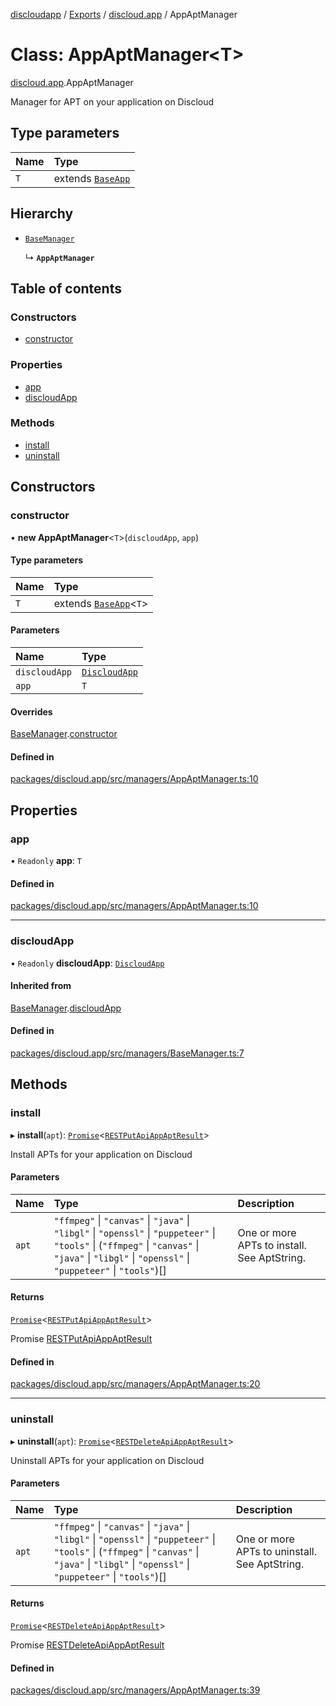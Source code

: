 [discloudapp](../README.md) / [Exports](../modules.md) / [discloud.app](../modules/discloud_app.md) / AppAptManager

# Class: AppAptManager<T\>

[discloud.app](../modules/discloud_app.md).AppAptManager

Manager for APT on your application on Discloud

## Type parameters

| Name | Type |
| :------ | :------ |
| `T` | extends [`BaseApp`](discloud_app.BaseApp.md) |

## Hierarchy

- [`BaseManager`](discloud_app.BaseManager.md)

  ↳ **`AppAptManager`**

## Table of contents

### Constructors

- [constructor](discloud_app.AppAptManager.md#constructor)

### Properties

- [app](discloud_app.AppAptManager.md#app)
- [discloudApp](discloud_app.AppAptManager.md#discloudapp)

### Methods

- [install](discloud_app.AppAptManager.md#install)
- [uninstall](discloud_app.AppAptManager.md#uninstall)

## Constructors

### constructor

• **new AppAptManager**<`T`\>(`discloudApp`, `app`)

#### Type parameters

| Name | Type |
| :------ | :------ |
| `T` | extends [`BaseApp`](discloud_app.BaseApp.md)<`T`\> |

#### Parameters

| Name | Type |
| :------ | :------ |
| `discloudApp` | [`DiscloudApp`](discloud_app.DiscloudApp.md) |
| `app` | `T` |

#### Overrides

[BaseManager](discloud_app.BaseManager.md).[constructor](discloud_app.BaseManager.md#constructor)

#### Defined in

[packages/discloud.app/src/managers/AppAptManager.ts:10](https://github.com/discloud/discloud.app/blob/482fdb3/packages/discloud.app/src/managers/AppAptManager.ts#L10)

## Properties

### app

• `Readonly` **app**: `T`

#### Defined in

[packages/discloud.app/src/managers/AppAptManager.ts:10](https://github.com/discloud/discloud.app/blob/482fdb3/packages/discloud.app/src/managers/AppAptManager.ts#L10)

___

### discloudApp

• `Readonly` **discloudApp**: [`DiscloudApp`](discloud_app.DiscloudApp.md)

#### Inherited from

[BaseManager](discloud_app.BaseManager.md).[discloudApp](discloud_app.BaseManager.md#discloudapp)

#### Defined in

[packages/discloud.app/src/managers/BaseManager.ts:7](https://github.com/discloud/discloud.app/blob/482fdb3/packages/discloud.app/src/managers/BaseManager.ts#L7)

## Methods

### install

▸ **install**(`apt`): [`Promise`]( https://developer.mozilla.org/en-US/docs/Web/JavaScript/Reference/Global_Objects/Promise )<[`RESTPutApiAppAptResult`](../interfaces/discloud_app.RESTPutApiAppAptResult.md)\>

Install APTs for your application on Discloud

#### Parameters

| Name | Type | Description |
| :------ | :------ | :------ |
| `apt` | ``"ffmpeg"`` \| ``"canvas"`` \| ``"java"`` \| ``"libgl"`` \| ``"openssl"`` \| ``"puppeteer"`` \| ``"tools"`` \| (``"ffmpeg"`` \| ``"canvas"`` \| ``"java"`` \| ``"libgl"`` \| ``"openssl"`` \| ``"puppeteer"`` \| ``"tools"``)[] | One or more APTs to install. See AptString. |

#### Returns

[`Promise`]( https://developer.mozilla.org/en-US/docs/Web/JavaScript/Reference/Global_Objects/Promise )<[`RESTPutApiAppAptResult`](../interfaces/discloud_app.RESTPutApiAppAptResult.md)\>

Promise [RESTPutApiAppAptResult](../interfaces/discloud_app.RESTPutApiAppAptResult.md)

#### Defined in

[packages/discloud.app/src/managers/AppAptManager.ts:20](https://github.com/discloud/discloud.app/blob/482fdb3/packages/discloud.app/src/managers/AppAptManager.ts#L20)

___

### uninstall

▸ **uninstall**(`apt`): [`Promise`]( https://developer.mozilla.org/en-US/docs/Web/JavaScript/Reference/Global_Objects/Promise )<[`RESTDeleteApiAppAptResult`](../interfaces/discloud_app.RESTDeleteApiAppAptResult.md)\>

Uninstall APTs for your application on Discloud

#### Parameters

| Name | Type | Description |
| :------ | :------ | :------ |
| `apt` | ``"ffmpeg"`` \| ``"canvas"`` \| ``"java"`` \| ``"libgl"`` \| ``"openssl"`` \| ``"puppeteer"`` \| ``"tools"`` \| (``"ffmpeg"`` \| ``"canvas"`` \| ``"java"`` \| ``"libgl"`` \| ``"openssl"`` \| ``"puppeteer"`` \| ``"tools"``)[] | One or more APTs to uninstall. See AptString. |

#### Returns

[`Promise`]( https://developer.mozilla.org/en-US/docs/Web/JavaScript/Reference/Global_Objects/Promise )<[`RESTDeleteApiAppAptResult`](../interfaces/discloud_app.RESTDeleteApiAppAptResult.md)\>

Promise [RESTDeleteApiAppAptResult](../interfaces/discloud_app.RESTDeleteApiAppAptResult.md)

#### Defined in

[packages/discloud.app/src/managers/AppAptManager.ts:39](https://github.com/discloud/discloud.app/blob/482fdb3/packages/discloud.app/src/managers/AppAptManager.ts#L39)
